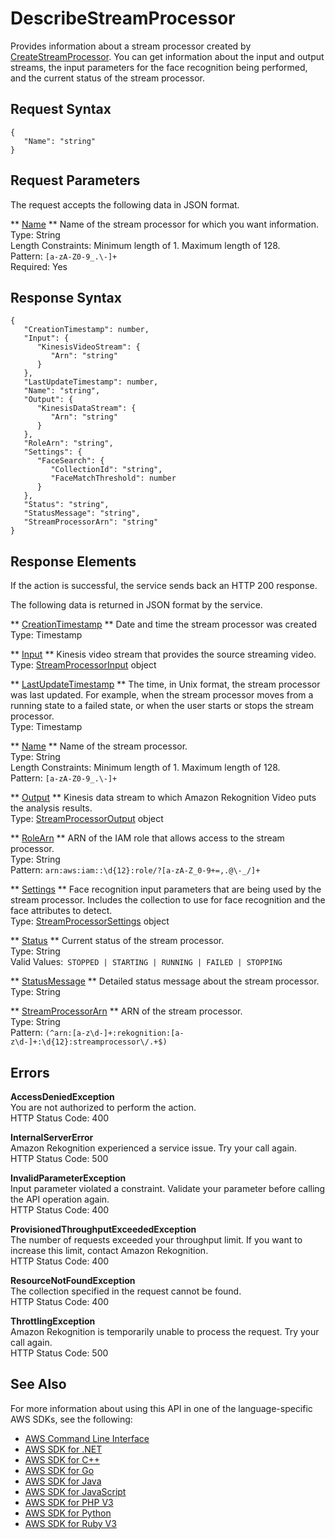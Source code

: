 # DescribeStreamProcessor<a name="API_DescribeStreamProcessor"></a>

Provides information about a stream processor created by [CreateStreamProcessor](API_CreateStreamProcessor.md)\. You can get information about the input and output streams, the input parameters for the face recognition being performed, and the current status of the stream processor\.

## Request Syntax<a name="API_DescribeStreamProcessor_RequestSyntax"></a>

```
{
   "Name": "string"
}
```

## Request Parameters<a name="API_DescribeStreamProcessor_RequestParameters"></a>

The request accepts the following data in JSON format\.

 ** [Name](#API_DescribeStreamProcessor_RequestSyntax) **   <a name="rekognition-DescribeStreamProcessor-request-Name"></a>
Name of the stream processor for which you want information\.  
Type: String  
Length Constraints: Minimum length of 1\. Maximum length of 128\.  
Pattern: `[a-zA-Z0-9_.\-]+`   
Required: Yes

## Response Syntax<a name="API_DescribeStreamProcessor_ResponseSyntax"></a>

```
{
   "CreationTimestamp": number,
   "Input": { 
      "KinesisVideoStream": { 
         "Arn": "string"
      }
   },
   "LastUpdateTimestamp": number,
   "Name": "string",
   "Output": { 
      "KinesisDataStream": { 
         "Arn": "string"
      }
   },
   "RoleArn": "string",
   "Settings": { 
      "FaceSearch": { 
         "CollectionId": "string",
         "FaceMatchThreshold": number
      }
   },
   "Status": "string",
   "StatusMessage": "string",
   "StreamProcessorArn": "string"
}
```

## Response Elements<a name="API_DescribeStreamProcessor_ResponseElements"></a>

If the action is successful, the service sends back an HTTP 200 response\.

The following data is returned in JSON format by the service\.

 ** [CreationTimestamp](#API_DescribeStreamProcessor_ResponseSyntax) **   <a name="rekognition-DescribeStreamProcessor-response-CreationTimestamp"></a>
Date and time the stream processor was created  
Type: Timestamp

 ** [Input](#API_DescribeStreamProcessor_ResponseSyntax) **   <a name="rekognition-DescribeStreamProcessor-response-Input"></a>
Kinesis video stream that provides the source streaming video\.  
Type: [StreamProcessorInput](API_StreamProcessorInput.md) object

 ** [LastUpdateTimestamp](#API_DescribeStreamProcessor_ResponseSyntax) **   <a name="rekognition-DescribeStreamProcessor-response-LastUpdateTimestamp"></a>
The time, in Unix format, the stream processor was last updated\. For example, when the stream processor moves from a running state to a failed state, or when the user starts or stops the stream processor\.  
Type: Timestamp

 ** [Name](#API_DescribeStreamProcessor_ResponseSyntax) **   <a name="rekognition-DescribeStreamProcessor-response-Name"></a>
Name of the stream processor\.   
Type: String  
Length Constraints: Minimum length of 1\. Maximum length of 128\.  
Pattern: `[a-zA-Z0-9_.\-]+` 

 ** [Output](#API_DescribeStreamProcessor_ResponseSyntax) **   <a name="rekognition-DescribeStreamProcessor-response-Output"></a>
Kinesis data stream to which Amazon Rekognition Video puts the analysis results\.  
Type: [StreamProcessorOutput](API_StreamProcessorOutput.md) object

 ** [RoleArn](#API_DescribeStreamProcessor_ResponseSyntax) **   <a name="rekognition-DescribeStreamProcessor-response-RoleArn"></a>
ARN of the IAM role that allows access to the stream processor\.  
Type: String  
Pattern: `arn:aws:iam::\d{12}:role/?[a-zA-Z_0-9+=,.@\-_/]+` 

 ** [Settings](#API_DescribeStreamProcessor_ResponseSyntax) **   <a name="rekognition-DescribeStreamProcessor-response-Settings"></a>
Face recognition input parameters that are being used by the stream processor\. Includes the collection to use for face recognition and the face attributes to detect\.  
Type: [StreamProcessorSettings](API_StreamProcessorSettings.md) object

 ** [Status](#API_DescribeStreamProcessor_ResponseSyntax) **   <a name="rekognition-DescribeStreamProcessor-response-Status"></a>
Current status of the stream processor\.  
Type: String  
Valid Values:` STOPPED | STARTING | RUNNING | FAILED | STOPPING` 

 ** [StatusMessage](#API_DescribeStreamProcessor_ResponseSyntax) **   <a name="rekognition-DescribeStreamProcessor-response-StatusMessage"></a>
Detailed status message about the stream processor\.  
Type: String

 ** [StreamProcessorArn](#API_DescribeStreamProcessor_ResponseSyntax) **   <a name="rekognition-DescribeStreamProcessor-response-StreamProcessorArn"></a>
ARN of the stream processor\.  
Type: String  
Pattern: `(^arn:[a-z\d-]+:rekognition:[a-z\d-]+:\d{12}:streamprocessor\/.+$)` 

## Errors<a name="API_DescribeStreamProcessor_Errors"></a>

 **AccessDeniedException**   
You are not authorized to perform the action\.  
HTTP Status Code: 400

 **InternalServerError**   
Amazon Rekognition experienced a service issue\. Try your call again\.  
HTTP Status Code: 500

 **InvalidParameterException**   
Input parameter violated a constraint\. Validate your parameter before calling the API operation again\.  
HTTP Status Code: 400

 **ProvisionedThroughputExceededException**   
The number of requests exceeded your throughput limit\. If you want to increase this limit, contact Amazon Rekognition\.  
HTTP Status Code: 400

 **ResourceNotFoundException**   
The collection specified in the request cannot be found\.  
HTTP Status Code: 400

 **ThrottlingException**   
Amazon Rekognition is temporarily unable to process the request\. Try your call again\.  
HTTP Status Code: 500

## See Also<a name="API_DescribeStreamProcessor_SeeAlso"></a>

For more information about using this API in one of the language\-specific AWS SDKs, see the following:
+  [AWS Command Line Interface](https://docs.aws.amazon.com/goto/aws-cli/rekognition-2016-06-27/DescribeStreamProcessor) 
+  [AWS SDK for \.NET](https://docs.aws.amazon.com/goto/DotNetSDKV3/rekognition-2016-06-27/DescribeStreamProcessor) 
+  [AWS SDK for C\+\+](https://docs.aws.amazon.com/goto/SdkForCpp/rekognition-2016-06-27/DescribeStreamProcessor) 
+  [AWS SDK for Go](https://docs.aws.amazon.com/goto/SdkForGoV1/rekognition-2016-06-27/DescribeStreamProcessor) 
+  [AWS SDK for Java](https://docs.aws.amazon.com/goto/SdkForJava/rekognition-2016-06-27/DescribeStreamProcessor) 
+  [AWS SDK for JavaScript](https://docs.aws.amazon.com/goto/AWSJavaScriptSDK/rekognition-2016-06-27/DescribeStreamProcessor) 
+  [AWS SDK for PHP V3](https://docs.aws.amazon.com/goto/SdkForPHPV3/rekognition-2016-06-27/DescribeStreamProcessor) 
+  [AWS SDK for Python](https://docs.aws.amazon.com/goto/boto3/rekognition-2016-06-27/DescribeStreamProcessor) 
+  [AWS SDK for Ruby V3](https://docs.aws.amazon.com/goto/SdkForRubyV3/rekognition-2016-06-27/DescribeStreamProcessor) 